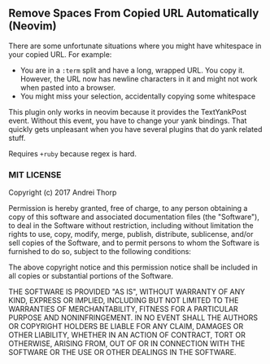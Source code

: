 ## Remove Spaces From Copied URL Automatically (Neovim)

There are some unfortunate situations where you might have whitespace in
your copied URL. For example:

* You are in a `:term` split and have a long, wrapped URL. You copy it.
  However, the URL now has newline characters in it and might not work
  when pasted into a browser.
* You might miss your selection, accidentally copying some whitespace

This plugin only works in neovim because it provides the TextYankPost
event. Without this event, you have to change your yank bindings. That
quickly gets unpleasant when you have several plugins that do yank
related stuff.

Requires `+ruby` because regex is hard.

### MIT LICENSE

Copyright (c) 2017 Andrei Thorp

Permission is hereby granted, free of charge, to any person obtaining a copy
of this software and associated documentation files (the "Software"), to deal
in the Software without restriction, including without limitation the rights
to use, copy, modify, merge, publish, distribute, sublicense, and/or sell
copies of the Software, and to permit persons to whom the Software is
furnished to do so, subject to the following conditions:

The above copyright notice and this permission notice shall be included in all
copies or substantial portions of the Software.

THE SOFTWARE IS PROVIDED "AS IS", WITHOUT WARRANTY OF ANY KIND, EXPRESS OR
IMPLIED, INCLUDING BUT NOT LIMITED TO THE WARRANTIES OF MERCHANTABILITY,
FITNESS FOR A PARTICULAR PURPOSE AND NONINFRINGEMENT. IN NO EVENT SHALL THE
AUTHORS OR COPYRIGHT HOLDERS BE LIABLE FOR ANY CLAIM, DAMAGES OR OTHER
LIABILITY, WHETHER IN AN ACTION OF CONTRACT, TORT OR OTHERWISE, ARISING FROM,
OUT OF OR IN CONNECTION WITH THE SOFTWARE OR THE USE OR OTHER DEALINGS IN THE
SOFTWARE.
